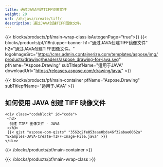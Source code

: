```yaml
---
title: 通过JAVA创建TIFF镜像文件
weight: 20
url: /zh/java/create/tiff/
description: 通过JAVA创建TIFF图像文件。
---
```


{{< blocks/products/pf/main-wrap-class isAutogenPage="true">}}
{{< blocks/products/pf/i18n/upper-banner h1="通过JAVA创建TIFF镜像文件" h2="通过JAVA创建TIFF图像文件。" logoImageSrc="https://cms.admin.containerize.com/templates/aspose/img/products/drawing/headers/aspose_drawing-for-java.svg" pfName="Aspose.Drawing" subTitlepfName="适用于JAVA" downloadUrl="https://releases.aspose.com/drawing/java/" >}}

{{< blocks/products/pf/main-container pfName="Aspose.Drawing" subTitlepfName="适用于JAVA" >}}

<h2>如何使用 JAVA 创建 TIFF 映像文件</h2>

    <div class="codeblock" id="code">
     <h3>
      创建 TIFF 图像文件 - JAVA
     </h3>
     {{< gist "aspose-com-gists" "3562c2fe053aae0bda46f32abae6062a" "Examples-JAVA-Create-TIFF-Image-File.java" >}}
    </div>

{{< /blocks/products/pf/main-container >}}


{{< /blocks/products/pf/main-wrap-class >}}
